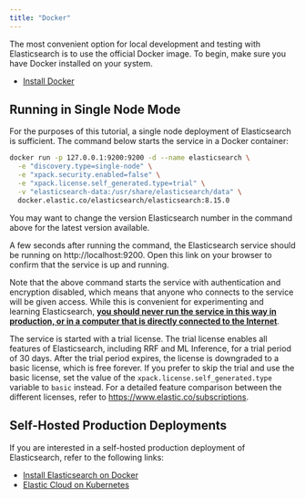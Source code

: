 ```yaml
---
title: "Docker"
---
```


The most convenient option for local development and testing with Elasticsearch is to use the official Docker image. To begin, make sure you have Docker installed on your system.

- [Install Docker](https://docs.docker.com/get-docker/)

## Running in Single Node Mode

For the purposes of this tutorial, a single node deployment of Elasticsearch is sufficient. The command below starts the service in a Docker container:

```bash
docker run -p 127.0.0.1:9200:9200 -d --name elasticsearch \
  -e "discovery.type=single-node" \
  -e "xpack.security.enabled=false" \
  -e "xpack.license.self_generated.type=trial" \
  -v "elasticsearch-data:/usr/share/elasticsearch/data" \
  docker.elastic.co/elasticsearch/elasticsearch:8.15.0
```

You may want to change the version Elasticsearch number in the command above for the latest version available.

A few seconds after running the command, the Elasticsearch service should be running on http://localhost:9200. Open this link on your browser to confirm that the service is up and running.

Note that the above command starts the service with authentication and encryption disabled, which means that anyone who connects to the service will be given access. While this is convenient for experimenting and learning Elasticsearch, **<u>you should never run the service in this way in production, or in a computer that is directly connected to the Internet</u>**.

The service is started with a trial license. The trial license enables all features of Elasticsearch, including RRF and ML Inference, for a trial period of 30 days. After the trial period expires, the license is downgraded to a basic license, which is free forever. If you prefer to skip the trial and use the basic license, set the value of the `xpack.license.self_generated.type` variable to `basic` instead. For a detailed feature comparison between the different licenses, refer to https://www.elastic.co/subscriptions.

## Self-Hosted Production Deployments

If you are interested in a self-hosted production deployment of Elasticsearch, refer to the following links:

- [Install Elasticsearch on Docker](https://www.elastic.co/guide/en/elasticsearch/reference/current/docker.html)
- [Elastic Cloud on Kubernetes](https://www.elastic.co/guide/en/cloud-on-k8s/current/index.html)